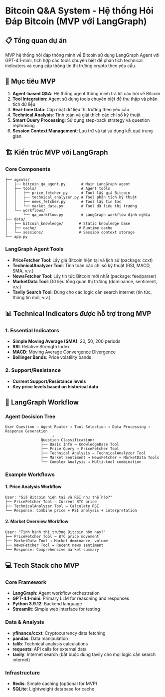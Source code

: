 # Bitcoin Q&A System - Hệ thống Hỏi Đáp Bitcoin (MVP với LangGraph)

## 📋 Tổng quan dự án

MVP hệ thống hỏi đáp thông minh về Bitcoin sử dụng LangGraph Agent với GPT-4.1-mini, tích hợp các tools chuyên biệt để phân tích technical indicators và cung cấp thông tin thị trường crypto theo yêu cầu.

## 🎯 Mục tiêu MVP

1. **Agent-based Q&A**: Hệ thống agent thông minh trả lời câu hỏi về Bitcoin
2. **Tool Integration**: Agent sử dụng tools chuyên biệt để thu thập và phân tích dữ liệu
3. **Real-time Data**: Cập nhật dữ liệu thị trường theo yêu cầu
4. **Technical Analysis**: Tính toán và giải thích các chỉ số kỹ thuật
5. **Smart Query Processing**: Sử dụng step-back strategy và question rephrasing
6. **Session Context Management**: Lưu trữ và tái sử dụng kết quả trung gian

## 🏗️ Kiến trúc MVP với LangGraph

### Core Components
```
├── agents/
│   ├── bitcoin_qa_agent.py       # Main LangGraph agent
│   ├── tools/                    # Agent tools
│   │   ├── price_fetcher.py      # Tool lấy giá Bitcoin
│   │   ├── technical_analyzer.py # Tool phân tích kỹ thuật
│   │   ├── news_fetcher.py       # Tool lấy tin tức
│   │   └── market_data.py        # Tool dữ liệu thị trường
│   └── workflows/
│       └── qa_workflow.py        # LangGraph workflow định nghĩa
├── data/
│   ├── bitcoin_knowledge/       # Static knowledge base
│   ├── cache/                   # Runtime cache
│   └── sessions/                # Session context storage
└── app.py
```

### LangGraph Agent Tools

- **PriceFetcher Tool**: Lấy giá Bitcoin hiện tại và lịch sử (package: ccxt)
- **TechnicalAnalyzer Tool**: Tính toán các chỉ số kỹ thuật (RSI, MACD, SMA, v.v.)
- **NewsFetcher Tool**: Lấy tin tức Bitcoin mới nhất (package: feedparser)
- **MarketData Tool**: Dữ liệu tổng quan thị trường (dominance, sentiment, v.v.)
- **Tavily Search Tool**: Dùng cho các logic cần search internet (tin tức, thông tin mới, v.v.)

## 📊 Technical Indicators được hỗ trợ trong MVP

### 1. Essential Indicators
- **Simple Moving Average (SMA)**: 20, 50, 200 periods
- **RSI**: Relative Strength Index
- **MACD**: Moving Average Convergence Divergence
- **Bollinger Bands**: Price volatility bands

### 2. Support/Resistance
- **Current Support/Resistance levels**
- **Key price levels based on historical data**

## 🤖 LangGraph Workflow

### Agent Decision Tree
```
User Question → Agent Router → Tool Selection → Data Processing → Response Generation
                     ↓
                Question Classification:
                ├── Basic Info → KnowledgeBase Tool
                ├── Price Query → PriceFetcher Tool  
                ├── Technical Analysis → TechnicalAnalyzer Tool
                ├── Market Sentiment → NewsFetcher + MarketData Tools
                └── Complex Analysis → Multi-tool combination
```

### Example Workflows

#### 1. Price Analysis Workflow
```
User: "Giá Bitcoin hiện tại và RSI như thế nào?"
├── PriceFetcher Tool → Current BTC price
├── TechnicalAnalyzer Tool → Calculate RSI
└── Response: Combine price + RSI analysis + interpretation
```

#### 2. Market Overview Workflow  
```
User: "Tình hình thị trường Bitcoin hôm nay?"
├── PriceFetcher Tool → BTC price movement
├── MarketData Tool → Market dominance, volume
├── NewsFetcher Tool → Recent news sentiment
└── Response: Comprehensive market summary
```

## 💻 Tech Stack cho MVP

### Core Framework
- **LangGraph**: Agent workflow orchestration
- **GPT-4.1-mini**: Primary LLM for reasoning and responses
- **Python 3.9.12**: Backend language
- **Streamlit**: Simple web interface for testing

### Data & Analysis
- **yfinance/ccxt**: Cryptocurrency data fetching
- **pandas**: Data manipulation
- **talib**: Technical analysis calculations
- **requests**: API calls for external data
- **tavily**: Internet search (bắt buộc dùng tavily cho mọi logic cần search internet)

### Infrastructure
- **Redis**: Simple caching (optional for MVP)
- **SQLite**: Lightweight database for cache

